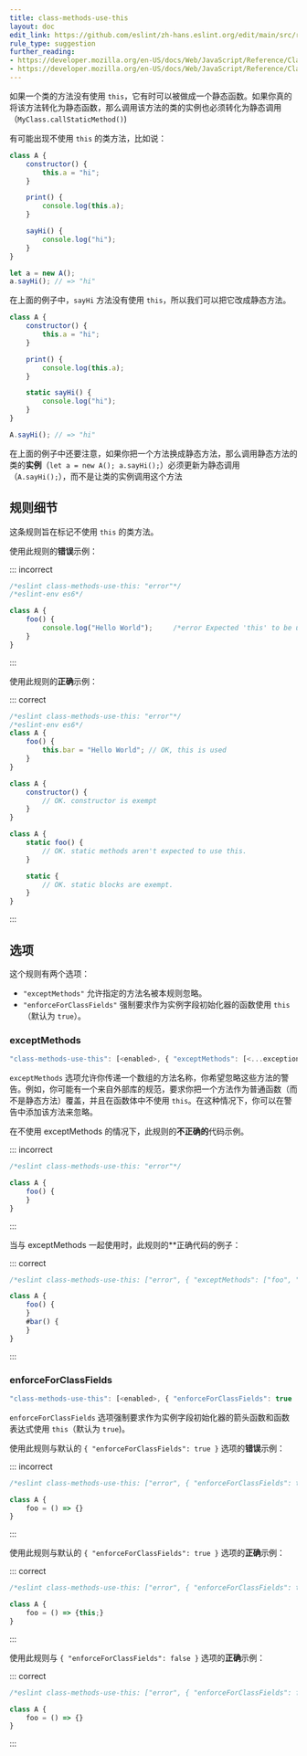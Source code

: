 ```yaml
---
title: class-methods-use-this
layout: doc
edit_link: https://github.com/eslint/zh-hans.eslint.org/edit/main/src/rules/class-methods-use-this.md
rule_type: suggestion
further_reading:
- https://developer.mozilla.org/en-US/docs/Web/JavaScript/Reference/Classes
- https://developer.mozilla.org/en-US/docs/Web/JavaScript/Reference/Classes/static
---
```


如果一个类的方法没有使用 `this`，它有时可以被做成一个静态函数。如果你真的将该方法转化为静态函数，那么调用该方法的类的实例也必须转化为静态调用（`MyClass.callStaticMethod()`)

有可能出现不使用 `this` 的类方法，比如说：

```js
class A {
    constructor() {
        this.a = "hi";
    }

    print() {
        console.log(this.a);
    }

    sayHi() {
        console.log("hi");
    }
}

let a = new A();
a.sayHi(); // => "hi"
```

在上面的例子中，`sayHi` 方法没有使用 `this`，所以我们可以把它改成静态方法。

```js
class A {
    constructor() {
        this.a = "hi";
    }

    print() {
        console.log(this.a);
    }

    static sayHi() {
        console.log("hi");
    }
}

A.sayHi(); // => "hi"
```

在上面的例子中还要注意，如果你把一个方法换成静态方法，那么调用静态方法的类的**实例**（`let a = new A(); a.sayHi();`）必须更新为静态调用（`A.sayHi();`），而不是让类的实例调用这个方法

## 规则细节

这条规则旨在标记不使用 `this` 的类方法。

使用此规则的**错误**示例：

::: incorrect

```js
/*eslint class-methods-use-this: "error"*/
/*eslint-env es6*/

class A {
    foo() {
        console.log("Hello World");     /*error Expected 'this' to be used by class method 'foo'.*/
    }
}
```

:::

使用此规则的**正确**示例：

::: correct

```js
/*eslint class-methods-use-this: "error"*/
/*eslint-env es6*/
class A {
    foo() {
        this.bar = "Hello World"; // OK, this is used
    }
}

class A {
    constructor() {
        // OK. constructor is exempt
    }
}

class A {
    static foo() {
        // OK. static methods aren't expected to use this.
    }

    static {
        // OK. static blocks are exempt.
    }
}
```

:::

## 选项

这个规则有两个选项：

* `"exceptMethods"` 允许指定的方法名被本规则忽略。
* `"enforceForClassFields"` 强制要求作为实例字段初始化器的函数使用 `this`（默认为 `true`）。

### exceptMethods

```js
"class-methods-use-this": [<enabled>, { "exceptMethods": [<...exceptions>] }]
```

`exceptMethods` 选项允许你传递一个数组的方法名称，你希望忽略这些方法的警告。例如，你可能有一个来自外部库的规范，要求你把一个方法作为普通函数（而不是静态方法）覆盖，并且在函数体中不使用 `this`。在这种情况下，你可以在警告中添加该方法来忽略。

在不使用 exceptMethods 的情况下，此规则的**不正确的**代码示例。

::: incorrect

```js
/*eslint class-methods-use-this: "error"*/

class A {
    foo() {
    }
}
```

:::

当与 exceptMethods 一起使用时，此规则的**正确代码的例子：

::: correct

```js
/*eslint class-methods-use-this: ["error", { "exceptMethods": ["foo", "#bar"] }] */

class A {
    foo() {
    }
    #bar() {
    }
}
```

:::

### enforceForClassFields

```js
"class-methods-use-this": [<enabled>, { "enforceForClassFields": true | false }]
```

`enforceForClassFields` 选项强制要求作为实例字段初始化器的箭头函数和函数表达式使用 `this`（默认为 `true`)。

使用此规则与默认的 `{ "enforceForClassFields": true }` 选项的**错误**示例：

::: incorrect

```js
/*eslint class-methods-use-this: ["error", { "enforceForClassFields": true }] */

class A {
    foo = () => {}
}
```

:::

使用此规则与默认的 `{ "enforceForClassFields": true }` 选项的**正确**示例：

::: correct

```js
/*eslint class-methods-use-this: ["error", { "enforceForClassFields": true }] */

class A {
    foo = () => {this;}
}
```

:::

使用此规则与 `{ "enforceForClassFields": false }` 选项的**正确**示例：

::: correct

```js
/*eslint class-methods-use-this: ["error", { "enforceForClassFields": false }] */

class A {
    foo = () => {}
}
```

:::
